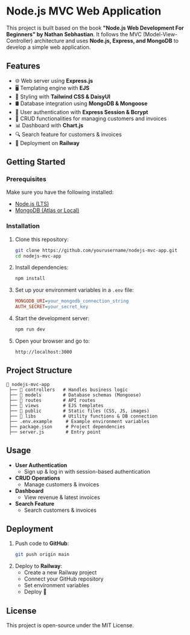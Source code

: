 # **Node.js MVC Web Application**

This project is built based on the book **"Node.js Web Development For Beginners" by Nathan Sebhastian**. It follows the MVC (Model-View-Controller) architecture and uses **Node.js, Express, and MongoDB** to develop a simple web application.

## **Features**

- 🌐 Web server using **Express.js**
- 🖥️ Templating engine with **EJS**
- 🎨 Styling with **Tailwind CSS & DaisyUI**
- 🛢️ Database integration using **MongoDB & Mongoose**
- 🔐 User authentication with **Express Session & Bcrypt**
- 📝 CRUD functionalities for managing customers and invoices
- 📊 Dashboard with **Chart.js**
- 🔍 Search feature for customers & invoices
- 🚀 Deployment on **Railway**

## **Getting Started**

### **Prerequisites**

Make sure you have the following installed:

- [Node.js (LTS)](https://nodejs.org/)
- [MongoDB (Atlas or Local)](https://www.mongodb.com/atlas)

### **Installation**

1. Clone this repository:

   ```sh
   git clone https://github.com/yourusername/nodejs-mvc-app.git
   cd nodejs-mvc-app
   ```

2. Install dependencies:

   ```sh
   npm install
   ```

3. Set up your environment variables in a `.env` file:

   ```ini
   MONGODB_URI=your_mongodb_connection_string
   AUTH_SECRET=your_secret_key
   ```

4. Start the development server:

   ```sh
   npm run dev
   ```

5. Open your browser and go to:
   ```
   http://localhost:3000
   ```

## **Project Structure**

```
📂 nodejs-mvc-app
 ├── 📂 controllers   # Handles business logic
 ├── 📂 models        # Database schemas (Mongoose)
 ├── 📂 routes        # API routes
 ├── 📂 views         # EJS templates
 ├── 📂 public        # Static files (CSS, JS, images)
 ├── 📂 libs          # Utility functions & DB connection
 ├── .env.example     # Example environment variables
 ├── package.json     # Project dependencies
 ├── server.js        # Entry point
```

## **Usage**

- **User Authentication**
  - Sign up & log in with session-based authentication
- **CRUD Operations**
  - Manage customers & invoices
- **Dashboard**
  - View revenue & latest invoices
- **Search Feature**
  - Search customers & invoices

## **Deployment**

1. Push code to **GitHub**:
   ```sh
   git push origin main
   ```
2. Deploy to **Railway**:
   - Create a new Railway project
   - Connect your GitHub repository
   - Set environment variables
   - Deploy 🚀

## **License**

This project is open-source under the MIT License.
